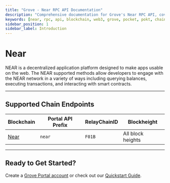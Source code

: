 ```yaml
---
title: "Grove - Near RPC API Documentation"
description: "Comprehensive documentation for Grove's Near RPC API, covering endpoint details and integration strategies for blockchain developers."
keywords: [near, rpc, api, blockchain, web3, grove, pocket, pokt, chain abstraction]
sidebar_position: 1
sidebar_label: Introduction
---
```


# Near

NEAR is a decentralized application platform designed to make apps usable on the web. The NEAR supported methods allow developers to engage with the NEAR network in a variety of ways including querying balances, executing transactions, and interacting with smart contracts.

---

## Supported Chain Endpoints

| Blockchain                               | Portal API Prefix | RelayChainID | Blockheight         |
| ---------------------------------------- | ----------------- | ------------ | ------------------- |
| [Near](./endpoints/near) | `near`      | `F01B`         | All block heights |

---

## Ready to Get Started?

Create a [Grove Portal account](https://portal.grove.city) or check out our [Quickstart Guide](/guides/getting-started/quickstart).
